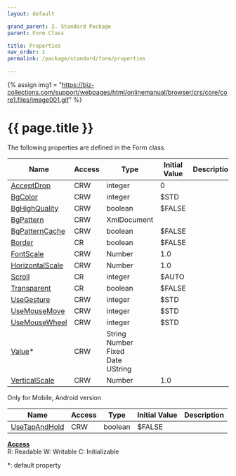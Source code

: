```yaml
---
layout: default

grand_parent: 2. Standard Package
parent: Form Class

title: Properties
nav_order: 1
permalink: /package/standard/form/properties

---
```

{% assign img1 = "https://biz-collections.com/support/webpages/html/onlinemanual/browser/crs/core/core1.files/image001.gif" %}


# {{ page.title }}

The following properties are defined in the Form class.

|Name       | Access | Type   |  Initial Value | Description  |
|----------	|--------|--------|----------------|--------------|
|[AcceptDrop](/package/standard/form/properties/AcceptDrop) | CRW | integer | 0  | |
|[BgColor](/package/standard/form/properties/BgColor) | CRW | integer | $STD |
|[BgHighQuality](/package/standard/form/properties/BgHighQuality) | CRW | boolean | $FALSE |
|[BgPattern](/package/standard/form/properties/BgPattern) | CRW | XmlDocument |  |
|[BgPatternCache](/package/standard/form/properties/BgPatternCache) | CRW | boolean | $FALSE |
|[Border](/package/standard/form/properties/border) | CR | boolean | $FALSE |
|[FontScale](/package/standard/form/properties/fontScale) | CRW | Number | 1.0 |
|[HorizontalScale](/package/standard/form/properties/HorizontalScale) | CRW | Number | 1.0 |
|[Scroll](/package/standard/form/properties/Scroll) | CR | integer | $AUTO |
|[Transparent](/package/standard/form/properties/Transparent) | CR | boolean | $FALSE |
|[UseGesture](/package/standard/form/properties/UseGesture) | CRW | integer | $STD |
|[UseMouseMove](/package/standard/form/properties/UseMouseMove) | CRW | integer | $STD |
|[UseMouseWheel](/package/standard/form/properties/UseMouseWheel) | CRW | integer | $STD |
|[Value](/package/standard/form/properties/value)* | CRW | String<br>Number<br>Fixed<br>Date<br>UString |  |
|[VerticalScale](/package/standard/form/properties/VerticalScale) | CRW | Number | 1.0 |

Only for Mobile, Android version

|Name       | Access | Type   |  Initial Value | Description  |
|----------	|--------|--------|----------------|--------------|
|[UseTapAndHold](/package/standard/form/properties/UseTapAndHold) | CRW | boolean | $FALSE  | |

<u><b>Access</b></u><br>
R: Readable
W: Writable
C: Initializable

*: default property